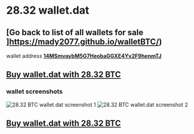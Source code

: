 # 28.32 wallet.dat

## [Go back to list of all wallets for sale ]https://mady2077.github.io/walletBTC/)

wallet address **[14MSmvaybM5G7HeobaGGXE4Yv2F9henmTJ](https://www.blockchain.com/btc/address/14MSmvaybM5G7HeobaGGXE4Yv2F9henmTJ)**

## [Buy wallet.dat with 28.32 BTC](https://satoshidisk.com/pay/CBJBBi)

### wallet screenshots 
![28.32 BTC wallet.dat screenshot 1](https://i.imgur.com/iEbD3YA.png)
![28.32 BTC wallet.dat screenshot 2](https://i.imgur.com/iPcZXBS.png)

## [Buy wallet.dat with 28.32 BTC](https://satoshidisk.com/pay/CBJBBi)
